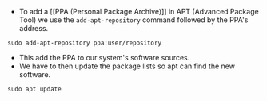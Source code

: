 - To add a [[PPA (Personal Package Archive)]] in APT (Advanced Package Tool) we use the `add-apt-repository` command followed by the PPA's address.

```
sudo add-apt-repository ppa:user/repository
```

- This add the PPA to our system's software sources.
- We have to then update the package lists so apt can find the new software.

```
sudo apt update
```